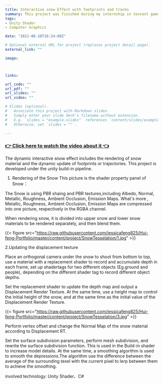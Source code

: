 ```yaml
---
title: Interactive snow Effect with footprints and tracks
summary: This project was finished during my internship in tencent games. For the game project that i was working with to achieve the needs of the dynamic interactive snow effect of the characters stepping on the snow, mainly the realization of snow material rendering, trajectory and footprints.
tags:
- Unity Shader
- Computer Graphics

date: "2021-08-10T16:24:00Z"

# Optional external URL for project (replaces project detail page).
external_link: ""

image:



links:

url_code: ""
url_pdf: ""
url_slides: ""
url_video: ""

# Slides (optional).
#   Associate this project with Markdown slides.
#   Simply enter your slide deck's filename without extension.
#   E.g. `slides = "example-slides"` references `content/slides/example-slides.md`.
#   Otherwise, set `slides = ""`.

---
```


### [👉 Click here to watch the video about it 👈](https://www.youtube.com/watch?v=54g3fXiRKcg)

The dynamic interactive snow effect includes the rendering of snow material and the dynamic update of footprints or trajectories. This project is developed under the unity build-in pipeline.

1. Rendering of the Snow
This picture is the shader property panel of Snow：


The Snow is using PBR shaing and PBR textures,including Albedo, Normal, Metallic, Roughness, Ambient Occlusion, Emission Maps. What's more , Metallic, Roughness, Ambient Occlusion, Emission Maps are compressed into one picture, respectively in the RGBA channel.

When rendering snow, it is divided into upper snow and lower snow materials to be rendered separately, and then blend them.

{{< figure src="https://raw.githubusercontent.com/jessicafeng825/Hui-feng-Portfolio/master/content/project/SnowTesselation/1.jpg" >}}


2.Updating the displacement texture

Place an orthogonal camera under the snow to shoot from bottom to top, use a material with a replacement shader to record and accumulate depth in each frame, set up shadertags for two different objects (Eg.ground and people), depending on the different shader tag to record different object depths.



Set the replacement shader to update the depth map and output a Displacement Render Texture. At the same time, use a height map to control the initial height of the snow, and at the same time as the initial value of the Displacement Render Texture.



{{< figure src="https://raw.githubusercontent.com/jessicafeng825/Hui-feng-Portfolio/master/content/project/SnowTesselation/3.jpg" >}}



Perform vertex offset and change the Normal Map of the snow material according to Displacement RT. 



Set the surface subdivision parameters, perform mesh subdivision, and rewrite the surface subdivision function. This is used in the Build-in shader to increase model details. At the same time, a smoothing algorithm is used to smooth the depressions.The algorithm use the difference between the average of the surrounding texel with the current pixel to lerp between them to achieve the smoothing.






involved technology: Unity Shader、C#
